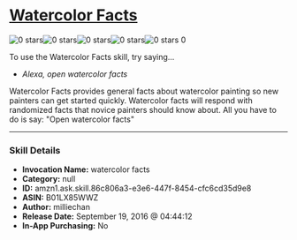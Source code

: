 # [Watercolor Facts](http://alexa.amazon.com/#skills/amzn1.ask.skill.86c806a3-e3e6-447f-8454-cfc6cd35d9e8)
![0 stars](../../images/ic_star_border_black_18dp_1x.png)![0 stars](../../images/ic_star_border_black_18dp_1x.png)![0 stars](../../images/ic_star_border_black_18dp_1x.png)![0 stars](../../images/ic_star_border_black_18dp_1x.png)![0 stars](../../images/ic_star_border_black_18dp_1x.png) 0

To use the Watercolor Facts skill, try saying...

* *Alexa, open watercolor facts*

Watercolor Facts provides general facts about watercolor painting so new painters can get started quickly. Watercolor facts will respond with randomized facts that novice painters should know about. All you have to do is say: "Open watercolor facts"

***

### Skill Details

* **Invocation Name:** watercolor facts
* **Category:** null
* **ID:** amzn1.ask.skill.86c806a3-e3e6-447f-8454-cfc6cd35d9e8
* **ASIN:** B01LX85WWZ
* **Author:** milliechan
* **Release Date:** September 19, 2016 @ 04:44:12
* **In-App Purchasing:** No
